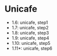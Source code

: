 # Unicafe

- 1.6: unicafe, step1
- 1.7: unicafe, step2
- 1.8: unicafe, step3
- 1.9: unicafe, step4
- 1.10: unicafe, step5
- 1.11\*: unicafe, step6
